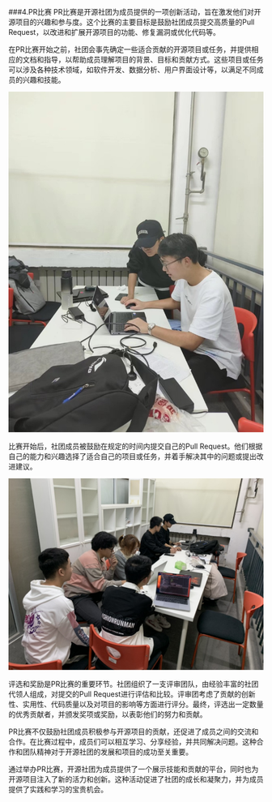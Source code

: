 ###4.PR比赛
PR比赛是开源社团为成员提供的一项创新活动，旨在激发他们对开源项目的兴趣和参与度。这个比赛的主要目标是鼓励社团成员提交高质量的Pull Request，以改进和扩展开源项目的功能、修复漏洞或优化代码等。

在PR比赛开始之前，社团会事先确定一些适合贡献的开源项目或任务，并提供相应的文档和指导，以帮助成员理解项目的背景、目标和贡献方式。这些项目或任务可以涉及各种技术领域，如软件开发、数据分析、用户界面设计等，以满足不同成员的兴趣和技能。

![图片1](./img/img4.1.jpeg)

比赛开始后，社团成员被鼓励在规定的时间内提交自己的Pull Request。他们根据自己的能力和兴趣选择了适合自己的项目或任务，并着手解决其中的问题或提出改进建议。

![图片2](./img/img4.2.jpeg)

评选和奖励是PR比赛的重要环节。社团组织了一支评审团队，由经验丰富的社团代领人组成，对提交的Pull Request进行评估和比较。评审团考虑了贡献的创新性、实用性、代码质量以及对项目的影响等方面进行评分。最终，评选出一定数量的优秀贡献者，并颁发奖项或奖励，以表彰他们的努力和贡献。

PR比赛不仅鼓励社团成员积极参与开源项目的贡献，还促进了成员之间的交流和合作。在比赛过程中，成员们可以相互学习、分享经验，并共同解决问题。这种合作和团队精神对于开源社团的发展和项目的成功至关重要。

通过举办PR比赛，开源社团为成员提供了一个展示技能和贡献的平台，同时也为开源项目注入了新的活力和创新。这种活动促进了社团的成长和凝聚力，并为成员提供了实践和学习的宝贵机会。